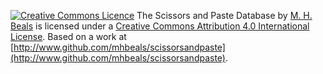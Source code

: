 [![Creative Commons Licence](https://i.creativecommons.org/l/by/4.0/80x15.png)](http://creativecommons.org/licenses/by/4.0/)  The Scissors and Paste Database by [M. H. Beals](http://www.scissorsandpaste.net) is licensed under a [Creative Commons Attribution 4.0 International License](http://creativecommons.org/licenses/by/4.0/).  Based on a work at [http://www.github.com/mhbeals/scissorsandpaste](http://www.github.com/mhbeals/scissorsandpaste).
